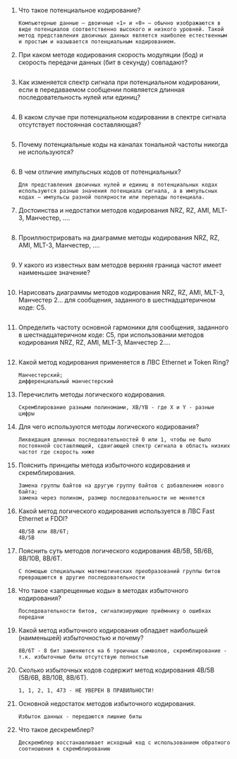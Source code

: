 1. Что такое потенциальное кодирование?
    ```
    Компьютерные данные – двоичные «1» и «0» – обычно изображаются в виде потенциалов соответственно высокого и низкого уровней. Такой метод представления двоичных данных является наиболее естественным и простым и называется потенциальным кодированием.
    ```
2. При каком методе кодирования скорость модуляции (бод) и скорость передачи данных (бит в секунду) совпадают?
    ```

    ```
3. Как изменяется спектр сигнала при потенциальном кодировании, если в передаваемом сообщении появляется длинная последовательность нулей или единиц?
    ```
    
    ```
4. В каком случае при потенциальном кодировании в спектре сигнала отсутствует постоянная составляющая?
    ```
    
    ```
5. Почему потенциальные коды на каналах тональной частоты никогда не используются?
    ```
    
    ```
6. В чем отличие импульсных кодов от потенциальных?
    ```
    Для представления двоичных нулей и единиц в потенциальных кодах используются разные значения потенциала сигнала, а в импульсных кодах – импульсы разной полярности или перепады потенциала.
    ```
7. Достоинства и недостатки методов кодирования NRZ, RZ, AMI, MLT-3, Манчестер, ….
    ```
    
    ```
8. Проиллюстрировать на диаграмме методы кодирования NRZ, RZ, AMI, MLT-3, Манчестер, ….
    ```
    
    ```
9. У какого из известных вам методов верхняя граница частот имеет наименьшее значение?
    ```
    
    ```
10. Нарисовать диаграммы методов кодирования NRZ, RZ, AMI, MLT-3, Манчестер 2… для сообщения, заданного в шестнадцатеричном коде: С5.
    ```
    
    ```
11. Определить частоту основной гармоники для сообщения, заданного в шестнадцатеричном коде: С5, при использовании методов кодирования NRZ, RZ, AMI, MLT-3, Манчестер 2….
    ```
    
    ```
12. Какой метод кодирования применяется в ЛВС Ethernet и Token Ring?
    ```
    Манчестерский;
    дифференциальный манчестерский
    ```
13. Перечислить методы логического кодирования.
    ```
    Скремблирование разными полиномами, XB/YB - где X и Y - разные цифры
    ```
14. Для чего используются методы логического кодирования?
    ```
    Ликвидация длинных последовательностей 0 или 1, чтобы не было постоянной составляющей, сдвигающей спектр сигнала в область низких частот где скорость ниже
    ```
15. Пояснить принципы метода избыточного кодирования и скремблирования.
    ```
    Замена группы байтов на другую группу байтов с добавлением нового байта; 
    замена через полином, размер последовательности не меняется
    ```
16. Какой метод логического кодирования используется в ЛВС Fast Ethernet и FDDI?
    ```
    4B/5B или 8B/6T;
    4В/5В
    ```
17. Пояснить суть методов логического кодирования 4В/5В, 5В/6В, 8В/10В, 8В/6Т.
    ```
    С помощью специальных математических преобразований группы битов превращаются в другие последовательности
    ```
18. Что такое «запрещенные коды» в методах избыточного кодирования?
    ```
    Последовательности битов, сигнализирующие приёмнику о ошибках передачи
    ```
19. Какой метод избыточного кодирования обладает наибольшей (наименьшей) избыточностью и почему?
    ```
    8B/6T - 8 бит заменяются на 6 троичных символов, скремблирование - т.к. избыточные биты отсутствую полностью
    ```
20. Сколько избыточных кодов содержит метод кодирования 4В/5В (5В/6В, 8В/10В, 8В/6Т).
    ```
    1, 1, 2, 1, 473 - НЕ УВЕРЕН В ПРАВИЛЬНОСТИ!
    ```
21. Основной недостаток методов избыточного кодирования.
    ```
    Избыток данных - передаются лишние биты
    ```
22. Что такое дескремблер?
    ```
    Дескремблер восстанавливает исходный код с использованием обратного соотношения к скремблированию
    ```